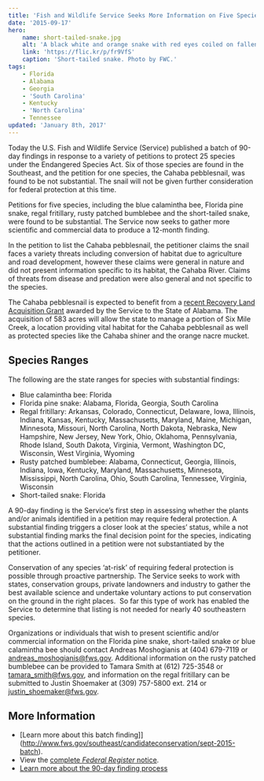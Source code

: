 ```yaml
---
title: 'Fish and Wildlife Service Seeks More Information on Five Species'
date: '2015-09-17'
hero:
    name: short-tailed-snake.jpg
    alt: 'A black white and orange snake with red eyes coiled on fallen leaves.'
    link: 'https://flic.kr/p/fr9VfS'
    caption: 'Short-tailed snake. Photo by FWC.'
tags:
    - Florida
    - Alabama
    - Georgia
    - 'South Carolina'
    - Kentucky
    - 'North Carolina'
    - Tennessee
updated: 'January 8th, 2017'
---
```


Today the U.S. Fish and Wildlife Service (Service) published a batch of 90-day findings in response to a variety of petitions to protect 25 species under the Endangered Species Act. Six of those species are found in the Southeast, and the petition for one species, the Cahaba pebblesnail, was found to be not substantial. The snail will not be given further consideration for federal protection at this time.

Petitions for five species, including the blue calamintha bee, Florida pine snake, regal fritillary, rusty patched bumblebee and the short-tailed snake, were found to be substantial. The Service now seeks to gather more scientific and commercial data to produce a 12-month finding.

In the petition to list the Cahaba pebblesnail, the petitioner claims the snail faces a variety threats including conversion of habitat due to agriculture and road development, however these claims were general in nature and did not present information specific to its habitat, the Cahaba River. Claims of threats from disease and predation were also general and not specific to the species.

The Cahaba pebblesnail is expected to benefit from a [recent Recovery Land Acquisition Grant](http://www.fws.gov/news/ShowNews.cfm?ID=27C8C57D-5056-AF00-5B3F2DAA45ADE725) awarded by the Service to the State of Alabama. The acquisition of 583 acres will allow the state to manage a portion of Six Mile Creek, a location providing vital habitat for the Cahaba pebblesnail as well as protected species like the Cahaba shiner and the orange nacre mucket.

## Species Ranges

The following are the state ranges for species with substantial findings:

 - Blue calamintha bee: Florida
 - Florida pine snake: Alabama, Florida, Georgia, South Carolina
 - Regal fritillary: Arkansas, Colorado, Connecticut, Delaware, Iowa, Illinois, Indiana, Kansas, Kentucky, Massachusetts, Maryland, Maine, Michigan, Minnesota, Missouri, North Carolina, North Dakota, Nebraska, New Hampshire, New Jersey, New York, Ohio, Oklahoma, Pennsylvania, Rhode Island, South Dakota, Virginia, Vermont, Washington DC, Wisconsin, West Virginia, Wyoming
 - Rusty patched bumblebee: Alabama, Connecticut, Georgia, Illinois, Indiana, Iowa, Kentucky, Maryland, Massachusetts, Minnesota, Mississippi, North Carolina, Ohio, South Carolina, Tennessee, Virginia, Wisconsin
 - Short-tailed snake: Florida

A 90-day finding is the Service’s first step in assessing whether the plants and/or animals identified in a petition may require federal protection. A substantial finding triggers a closer look at the species’ status, while a not substantial finding marks the final decision point for the species, indicating that the actions outlined in a petition were not substantiated by the petitioner.

Conservation of any species ‘at-risk’ of requiring federal protection is possible through proactive partnership. The Service seeks to work with states, conservation groups, private landowners and industry to gather the best available science and undertake voluntary actions to put conservation on the ground in the right places.  So far this type of work has enabled the Service to determine that listing is not needed for nearly 40 southeastern species.

Organizations or individuals that wish to present scientific and/or commercial information on the Florida pine snake, short-tailed snake or blue calamintha bee should contact Andreas Moshogianis at (404) 679-7119 or [andreas_moshogianis@fws.gov](mailto:andreas_moshogianis@fws.gov). Additional information on the rusty patched bumblebee can be provided to Tamara Smith at (612) 725-3548 or [tamara_smith@fws.gov](mailto:tamara_smith@fws.gov), and information on the regal fritillary can be submitted to Justin Shoemaker at (309) 757-5800 ext. 214 or [justin_shoemaker@fws.gov](mailto:justin_shoemaker@fws.gov).

## More Information

- [Learn more about this batch finding]](http://www.fws.gov/southeast/candidateconservation/sept-2015-batch).
- View the [complete _Federal Register_ notice](https://www.federalregister.gov/articles/2015/09/18/2015-23315/endangered-and-threatened-wildlife-and-plants-90-day-findings-on-25-petitions).
- [Learn more about the 90-day finding process](/endangered-species/90-day-findings)
